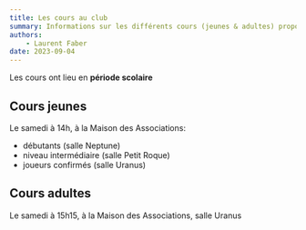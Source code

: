 ```yaml
---
title: Les cours au club
summary: Informations sur les différents cours (jeunes & adultes) proposés par le club.
authors:
    - Laurent Faber
date: 2023-09-04
---
```


<div class="alert alert-success" role="alert">
Les cours ont lieu en <strong>période scolaire</strong>
</div>


## Cours jeunes

Le samedi à 14h, à la Maison des Associations:

+ débutants (salle Neptune)
+ niveau intermédiaire (salle Petit Roque)
+ joueurs confirmés (salle Uranus)

## Cours adultes

Le samedi à 15h15, à la Maison des Associations, salle Uranus